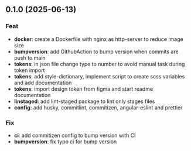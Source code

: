 ## 0.1.0 (2025-06-13)

### Feat

- **docker**: create a Dockerfile with nginx as http-server to reduce image size
- **bumpversion**: add GithubAction to bump version when commits are push to main
- **tokens**: in json file change type to number to avoid manual task during token import
- **tokens**: add style-dictionary, implement script to create scss variables and add documentation
- **tokens**: import design token from figma and start readme documentation
- **linstaged**: add lint-staged package to lint only stages files
- **config**: add husky, commitlint, commitizen, angular-eslint and prettier

### Fix

- **ci**: add commitizen config to bump version with CI
- **bumpversion**: fix typo ci for bump version
